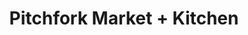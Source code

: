 ---
title: "Pitchfork Market + Kitchen"
url: /saskatoon/pitchfork-market-kitchen/
shop: Supermarkt
---
